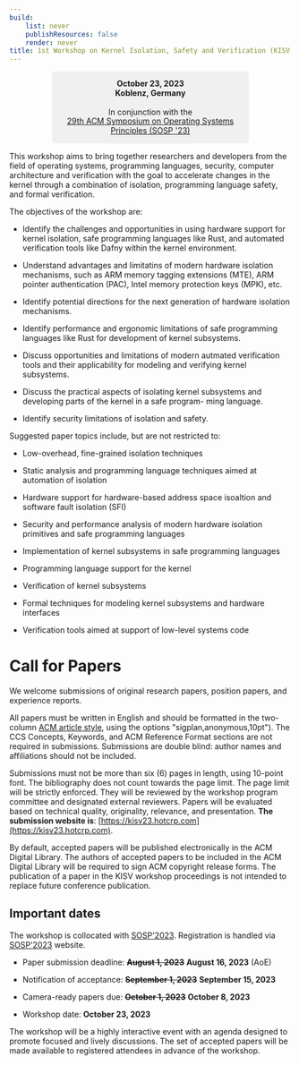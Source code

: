 ```yaml
---
build:
    list: never
    publishResources: false
    render: never
title: 1st Workshop on Kernel Isolation, Safety and Verification (KISV 2023)
---
```


<style>
.box {
    border-radius: 0.5em;
    background-color: #f0f0f0;
}

.dark .box {
    border-radius: 0.5em;
    background-color: #202325;
}

.important {
    text-align: center;
    padding-top: 1em;
    padding-bottom: 1em;
    line-height: 120%;
    font-size: 100%;
    margin: 0 auto;
}

.width50 {
    width: 70%;
}
</style>

<div class="important box width50">
    <b>October 23, 2023<br>
    Koblenz, Germany<br><br></b>
    In conjunction with the<br>
    <a href="https://sosp2023.mpi-sws.org/">29th ACM Symposium on Operating Systems Principles (SOSP '23)</a>
</div>

This workshop aims to bring together researchers and developers from the field of
operating systems, programming languages, security, computer architecture and
verification with the goal to accelerate changes in the kernel through a
combination of isolation, programming language safety, and formal verification.

The objectives of the workshop are:

* Identify the challenges and opportunities in using hardware support for
kernel isolation, safe programming languages like Rust, and automated
verification tools like Dafny within the kernel environment.

* Understand advantages and limitatins of modern hardware isolation mechanisms,
such as ARM memory tagging extensions (MTE), ARM pointer authentication (PAC),
Intel memory protection keys (MPK), etc.

* Identify potential directions for the next generation of hardware isolation
  mechanisms.

* Identify performance and ergonomic limitations of safe programming languages
  like Rust for development of kernel subsystems.

* Discuss opportunities and limitations of modern autmated verification tools
  and their applicability for modeling and verifying kernel subsystems.

* Discuss the practical aspects of isolating kernel subsystems and developing
  parts of the kernel in a safe program- ming language.

* Identify security limitations of isolation and safety.

Suggested paper topics include, but are not restricted to:

* Low-overhead, fine-grained isolation techniques

* Static analysis and programming language techniques aimed at automation of
  isolation

* Hardware support for hardware-based address space isoaltion and software
  fault isolation (SFI)

* Security and performance analysis of modern hardware isolation primitives and
  safe programming languages

* Implementation of kernel subsystems in safe programming languages

* Programming language support for the kernel

* Verification of kernel subsystems

* Formal techniques for modeling kernel subsystems and hardware interfaces

* Verification tools aimed at support of low-level systems code


# Call for Papers

We welcome submissions of original research papers, position papers, and
experience reports.

All papers must be written in English and should be formatted in the two-column
[ACM article style](https://www.acm.org/publications/proceedings-template/),
using the options "sigplan,anonymous,10pt"). The CCS Concepts, Keywords, and
ACM Reference Format sections are not required in submissions. Submissions are
double blind: author names and affiliations should not be included.

Submissions must not be more than six (6) pages in length, using 10-point font.
The bibliography does not count towards the page limit. The page limit will be
strictly enforced. They will be reviewed by the workshop program committee and
designated external reviewers. Papers will be evaluated based on technical
quality, originality, relevance, and presentation. **The submission website is**:
[https://kisv23.hotcrp.com](https://kisv23.hotcrp.com).

By default, accepted papers will be published electronically in the ACM Digital
Library. The authors of accepted papers to be included in the ACM Digital
Library will be required to sign ACM copyright release forms. The publication
of a paper in the KISV workshop proceedings is not intended to replace future
conference publication. 

## Important dates

The workshop is collocated with [SOSP'2023](https://sosp2023.mpi-sws.org/).
Registration is handled via [SOSP'2023](https://sosp2023.mpi-sws.org/) website.

* Paper submission deadline: ~~**August 1, 2023**~~ **August 16, 2023** (AoE)

* Notification of acceptance: ~~**September 1, 2023**~~ **September 15, 2023**

* Camera-ready papers due: ~~**October 1, 2023**~~ **October 8, 2023**

* Workshop date: **October 23, 2023**

The workshop will be a highly interactive event with an agenda designed to
promote focused and lively discussions. The set of accepted papers will be made
available to registered attendees in advance of the workshop. 


